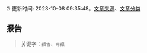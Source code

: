 :alarm_clock: 更新时间: 2023-10-08 09:35:48。[文章来源](/README.md)、[文章分类](/TAGS.md)

## 报告


> 关键字：`报告`、`月报`



